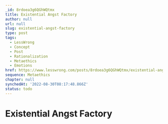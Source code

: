 ```yaml
---
_id: 8rdoea3g6QGhWQtmx
title: Existential Angst Factory
author: null
url: null
slug: existential-angst-factory
type: post
tags:
  - LessWrong
  - Concept
  - Post
  - Rationalization
  - Metaethics
  - Emotions
href: https://www.lesswrong.com/posts/8rdoea3g6QGhWQtmx/existential-angst-factory
sequence: Metaethics
chapter: null
synchedAt: '2022-08-30T08:17:48.866Z'
status: todo
---
```


# Existential Angst Factory
